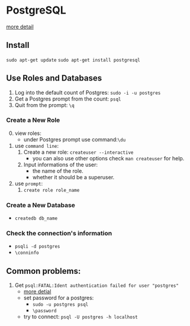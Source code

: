 # PostgreSQL
[more detail](https://www.digitalocean.com/community/tutorials/how-to-install-and-use-postgresql-on-ubuntu-14-04)

## Install
`sudo apt-get update`
`sudo apt-get install postgresql`

## Use Roles and Databases
1. Log into the default count of Postgres: `sudo -i -u postgres`
2. Get a Postgres prompt from the count: `psql`
3. Quit from the prompt: `\q`

### Create a New Role
0. view roles:
	* under Postgres prompt use command:`\du`
1. use `command line`:
	1. Create a new role: `createuser --interactive`
		* you can also use other options check `man createuser` for help.
	2. Input informations of the user:
		* the name of the role.
		* whether it should be a superuser.
2. use `prompt`:
	1. `create role role_name`	

### Create a New Database
* `createdb db_name`

### Check the connection's information
* `psqli -d postgres`
* `\conninfo`

## Common problems:
1. Get `psql:FATAL:Ident authentication failed for user "postgres"`
	* [more detial](http://stackoverflow.com/questions/2942485/psql-fatal-ident-authentication-failed-for-user-postgres)
	* set password for a postgres:
		* `sudo -u postgres psql`
		* `\password`
	* try to connect: `psql -U postgres -h localhost`
